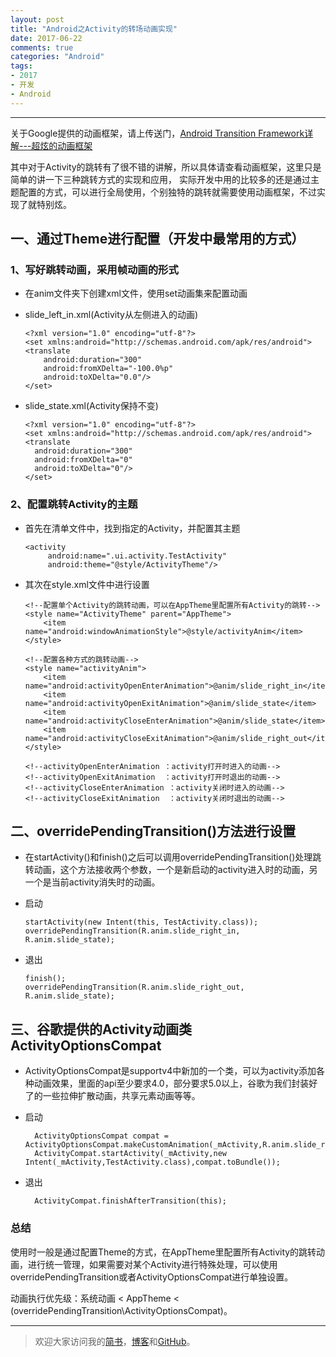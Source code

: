 ```yaml
---
layout: post
title: "Android之Activity的转场动画实现"
date: 2017-06-22
comments: true
categories: "Android"
tags:
- 2017
- 开发
- Android
---
```



---
关于Google提供的动画框架，请上传送门，[Android Transition Framework详解---超炫的动画框架](http://mp.weixin.qq.com/s?__biz=MzA3MjgwNDIzNQ==&mid=2651940687&idx=1&sn=843fcc9cf508751ec2aab7fe059e9436&chksm=84fd75abb38afcbd3b814127a3401d260e8700240289a44ac6156c1daf0a93f1b4e7e0a20e49&scene=0#rd)


其中对于Activity的跳转有了很不错的讲解，所以具体请查看动画框架，这里只是简单的讲一下三种跳转方式的实现和应用，
实际开发中用的比较多的还是通过主题配置的方式，可以进行全局使用，个别独特的跳转就需要使用动画框架，不过实现了就特别炫。


<!-- more -->   



## 一、通过Theme进行配置（开发中最常用的方式）

### 1、写好跳转动画，采用帧动画的形式
* 在anim文件夹下创建xml文件，使用set动画集来配置动画
* slide_left_in.xml(Activity从左侧进入的动画)


      <?xml version="1.0" encoding="utf-8"?>
      <set xmlns:android="http://schemas.android.com/apk/res/android">
      <translate
          android:duration="300"
          android:fromXDelta="-100.0%p"
          android:toXDelta="0.0"/>
      </set>

* slide_state.xml(Activity保持不变)


      <?xml version="1.0" encoding="utf-8"?>
      <set xmlns:android="http://schemas.android.com/apk/res/android">
      <translate
        android:duration="300"
        android:fromXDelta="0"
        android:toXDelta="0"/>
      </set>


### 2、配置跳转Activity的主题
* 首先在清单文件中，找到指定的Activity，并配置其主题


      <activity
           android:name=".ui.activity.TestActivity"
           android:theme="@style/ActivityTheme"/>


* 其次在style.xml文件中进行设置


      <!--配置单个Activity的跳转动画，可以在AppTheme里配置所有Activity的跳转-->
      <style name="ActivityTheme" parent="AppTheme">
          <item name="android:windowAnimationStyle">@style/activityAnim</item>
      </style>

      <!--配置各种方式的跳转动画-->
      <style name="activityAnim">
          <item name="android:activityOpenEnterAnimation">@anim/slide_right_in</item>
          <item name="android:activityOpenExitAnimation">@anim/slide_state</item>
          <item name="android:activityCloseEnterAnimation">@anim/slide_state</item>
          <item name="android:activityCloseExitAnimation">@anim/slide_right_out</item>
      </style>

      <!--activityOpenEnterAnimation ：activity打开时进入的动画-->
      <!--activityOpenExitAnimation  ：activity打开时退出的动画-->
      <!--activityCloseEnterAnimation ：activity关闭时进入的动画-->
      <!--activityCloseExitAnimation  ：activity关闭时退出的动画-->



## 二、overridePendingTransition()方法进行设置
* 在startActivity()和finish()之后可以调用overridePendingTransition()处理跳转动画，这个方法接收两个参数，一个是新启动的activity进入时的动画，另一个是当前activity消失时的动画。

* 启动


      startActivity(new Intent(this, TestActivity.class));
      overridePendingTransition(R.anim.slide_right_in, R.anim.slide_state);


* 退出


      finish();
      overridePendingTransition(R.anim.slide_right_out, R.anim.slide_state);

## 三、谷歌提供的Activity动画类ActivityOptionsCompat
* ActivityOptionsCompat是supportv4中新加的一个类，可以为activity添加各种动画效果，里面的api至少要求4.0，部分要求5.0以上，谷歌为我们封装好了的一些拉伸扩散动画，共享元素动画等等。

* 启动


        ActivityOptionsCompat compat = ActivityOptionsCompat.makeCustomAnimation(_mActivity,R.anim.slide_right_in,R.anim.slide_state);
        ActivityCompat.startActivity(_mActivity,new Intent(_mActivity,TestActivity.class),compat.toBundle());


* 退出


        ActivityCompat.finishAfterTransition(this);


### 总结
使用时一般是通过配置Theme的方式，在AppTheme里配置所有Activity的跳转动画，进行统一管理，如果需要对某个Activity进行特殊处理，可以使用overridePendingTransition或者ActivityOptionsCompat进行单独设置。

动画执行优先级：系统动画 < AppTheme < (overridePendingTransition\ActivityOptionsCompat)。




---
> 欢迎大家访问我的[简书](http://www.jianshu.com/u/64f479a1cef7)，[博客](http://wanit.me/)和[GitHub](https://github.com/PingerOne)。
